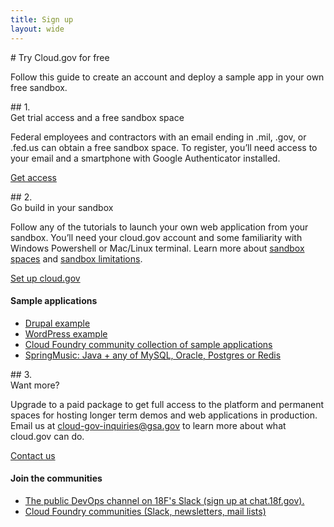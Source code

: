 ```yaml
---
title: Sign up
layout: wide
---
```

<section class="usa-graphic-list usa-section usa-section--dark sign-up-intro">
<div class="grid-container">
<div class="tablet:grid-col-7"  markdown="1">
# Try Cloud.gov for free

<p class="usa-intro">Follow this guide to create an account and deploy a sample app in your own free sandbox.</p>
</div>
<div class="tablet:grid-col">
</div>
</div>
</section>

<section class="usa-section">
<div class="grid-container">
<div class="tablet:grid-col-7 usa-prose"  markdown="1">
## 1. <br />Get trial access and a free sandbox space

Federal employees and contractors with an email ending in .mil, .gov, or .fed.us can obtain a free sandbox space. To register, you’ll need access to your email and a smartphone with Google Authenticator installed.

<a href="https://account.fr.cloud.gov/signup" class="usa-button usa-button--big">Get access</a>
</div>
</div>
</section>

<section class="bg-accent-warm-light usa-section">
<div class="grid-container grid-row">
<div class="tablet:grid-col-7 usa-prose"  markdown="1">
## 2.<br />Go build in your sandbox

Follow any of the tutorials to launch your own web application from your sandbox. You’ll need your cloud.gov account and some familiarity with Windows Powershell or Mac/Linux terminal. Learn more about [sandbox spaces](https://cloud.gov/overview/pricing/free-limited-sandbox/) and [sandbox limitations](https://cloud.gov/overview/pricing/free-limited-sandbox/#sandbox-limitations).

<a href="https://account.fr.cloud.gov/signup" class="usa-button usa-button--big">Set up cloud.gov</a>
</div>
<div class="tablet:grid-col-1"></div>
<div class="tablet:grid-col usa-prose">
<h4>Sample applications</h4>
<ul>
        <li>
        <a href="https://github.com/18F/cf-ex-drupal">Drupal example</a>
        </li>
        <li>
        <a href="https://github.com/18F/cf-ex-wordpress">WordPress example</a>
        </li>
        <li>
        <a href="https://github.com/cloudfoundry-samples">Cloud Foundry community collection of sample applications</a>
        </li>
        <li>
        <a href="https://github.com/cloudfoundry-samples/spring-music">SpringMusic: Java + any of MySQL, Oracle, Postgres or Redis</a>
        </li>
    </ul>
</div>
</div>
</section>

<section class="usa-section">
<div class="grid-container grid-row">
<div class="tablet:grid-col-7 usa-prose"  markdown="1">
## 3. <br />Want more?

Upgrade to a paid package to get full access to the platform and permanent
spaces for hosting longer term demos and web applications in production.
Email us at cloud-gov-inquiries@gsa.gov to learn more about what cloud.gov
can do.

<a href="mailto:cloud-gov-inquiries@gsa.gov?subject=%5BSuggestion%5D%20&body=%0A%0A%0A%0ARefcode:%20quickstart" class="usa-button usa-button--secondary usa-button--big">Contact us</a>
</div>
<div class="tablet:grid-col-1"></div>
<div class="tablet:grid-col usa-prose">
<h4>Join the communities</h4>
        <ul>
            <li>
            <a href="https://chat.18f.gov/">The public DevOps channel on 18F's Slack (sign up at chat.18f.gov).</a>
            </li>
            <li>
            <a href="https://www.cloudfoundry.org/community/">Cloud Foundry communities (Slack, newsletters, mail lists)</a>
            </li>
        </ul>
</div>
</div>
</section>
